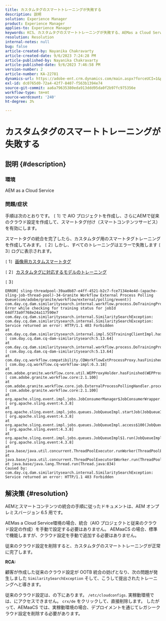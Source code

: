 ```yaml
---
title: カスタムタグのスマートトレーニングが失敗する
description: 説明
solution: Experience Manager
product: Experience Manager
applies-to: Experience Manager
keywords: KCS、カスタムタグのスマートトレーニングが失敗する、AEMas a Cloud Service
resolution: Resolution
internal-notes: null
bug: false
article-created-by: Nayanika Chakravarty
article-created-date: 9/6/2023 7:24:28 PM
article-published-by: Nayanika Chakravarty
article-published-date: 9/6/2023 7:46:58 PM
version-number: 2
article-number: KA-22781
dynamics-url: https://adobe-ent.crm.dynamics.com/main.aspx?forceUCI=1&pagetype=entityrecord&etn=knowledgearticle&id=73838efb-ea4c-ee11-be6e-6045bd006a22
exl-id: dc0765d0-72a4-42f7-8407-f563b1394e74
source-git-commit: aa6a79635380eda913ddd95da0f2b97fc975356e
workflow-type: tm+mt
source-wordcount: '240'
ht-degree: 3%

---
```


# カスタムタグのスマートトレーニングが失敗する

## 説明 {#description}


### 環境

AEM as a Cloud Service

### 問題/症状

手順は次のとおりです。 `[` 1`]`  で AIO プロジェクトを作成し、さらにAEMで従来のクラウド設定を作成して、スマートタグ付け（スマートコンテンツサービス）を有効にします。

スマートタグの統合を完了したら、カスタムタグ用のスマートタグトレーニングを作成してみます。 `[` 2`]`  しかし、すべてのトレーニングはエラーで失敗します `[` 3`]`  ログに表示されます。

`[` 1`]`  [画像用カスタムスマートタグ](https://experienceleague.adobe.com/docs/experience-manager-learn/assets/metadata/custom-smart-tags.html)

`[` 2`]`  [カスタムタグに対応するモデルのトレーニング](https://experienceleague.adobe.com/docs/experience-manager-cloud-service/content/assets/manage/smart-tags.html#train-model)

`[` 3`]`


```
ERROR[ sling-threadpool-39aa0b87-e4ff-4521-b2c7-fce7134e4e4d-(apache-sling-job-thread-pool)-34-Granite Workflow External Process Polling Queue(com/adobe/granite/workflow/external/polling/event)]  com.day.cq.dam.similaritysearch.internal.workflow.process.DoTrainingProcess Error while checking for training status for jobId 64df73a9f768e24a117590e7
com.day.cq.dam.similaritysearch.internal.SimilaritySearchException: com.day.cq.dam.similaritysearch.internal.SimilaritySearchException: Service returned an error: HTTP/1.1 403 Forbidden
at com.day.cq.dam.similaritysearch.internal.impl.SCSTrainingClientImpl.hasFinishedTraining(SCSTrainingClientImpl.java:203) [ com.day.cq.dam.cq-dam-similaritysearch:5.13.64] 
at com.day.cq.dam.similaritysearch.internal.workflow.process.DoTrainingProcess.hasFinished(DoTrainingProcess.java:95) [ com.day.cq.dam.cq-dam-similaritysearch:5.13.64] 
at com.day.cq.workflow.compatibility.CQWorkflowExtProcessProxy.hasFinished(CQWorkflowExtProcessProxy.java:82) [ com.day.cq.workflow.cq-workflow-impl:6.3.18] 
at com.adobe.granite.workflow.core.util.WEPProxyHolder.hasFinished(WEPProxyHolder.java:46) [ com.adobe.granite.workflow.core:2.1.100] 
at com.adobe.granite.workflow.core.job.ExternalProcessPollingHandler.process(ExternalProcessPollingHandler.java:119) [ com.adobe.granite.workflow.core:2.1.100] 
at org.apache.sling.event.impl.jobs.JobConsumerManager$JobConsumerWrapper.process(JobConsumerManager.java:502) [ org.apache.sling.event:4.3.8] 
at org.apache.sling.event.impl.jobs.queues.JobQueueImpl.startJob(JobQueueImpl.java:351) [ org.apache.sling.event:4.3.8] 
at org.apache.sling.event.impl.jobs.queues.JobQueueImpl.access$100(JobQueueImpl.java:60) [ org.apache.sling.event:4.3.8] 
at org.apache.sling.event.impl.jobs.queues.JobQueueImpl$1.run(JobQueueImpl.java:287) [ org.apache.sling.event:4.3.8] 
at java.base/java.util.concurrent.ThreadPoolExecutor.runWorker(ThreadPoolExecutor.java:1128)
at java.base/java.util.concurrent.ThreadPoolExecutor$Worker.run(ThreadPoolExecutor.java:628)
at java.base/java.lang.Thread.run(Thread.java:834)
Caused by: com.day.cq.dam.similaritysearch.internal.SimilaritySearchException: Service returned an error: HTTP/1.1 403 Forbidden
```



## 解決策 {#resolution}


AEMとスマートコンテンツの統合の手順に従ったドキュメントは、AEM オンプレミスバージョン 6.5 用です。

AEMas a Cloud Service環境の場合、統合（AIO プロジェクトと従来のクラウド設定の作成）を手動で設定する必要はありません。 AEMaaCS の場合、標準で機能しますが、クラウド設定を手動で追加する必要はありません。

従来のクラウド設定を削除すると、カスタムタグのスマートトレーニングが正常に完了します。

<b>RCA:</b>

顧客が作成した従来のクラウド設定が OOTB 統合の妨げとなり、次の問題が発生しました `SimilaritySearchException` そして、こうして提出されたトレーニングへと導きます。

従来のクラウド設定は、の下にあります。 `/etc/cloudconfigs`. 実稼動環境では、にアクセスできません。 `crx/de` をクリックして、直接削除します。 したがって、AEMaaCS では、実稼動環境の場合、デプロイメントを通じてレガシークラウド設定を削除する必要があります。

